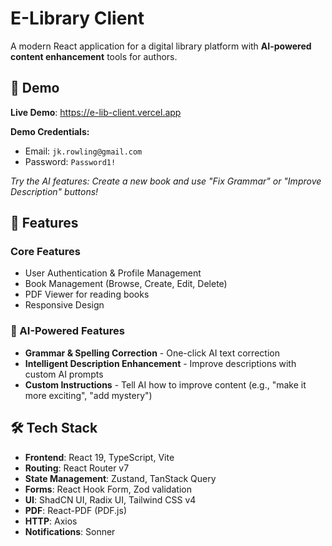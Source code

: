 # E-Library Client

A modern React application for a digital library platform with **AI-powered content enhancement** tools for authors.

## 🎯 Demo

**Live Demo**: https://e-lib-client.vercel.app

**Demo Credentials:**
- Email: `jk.rowling@gmail.com`
- Password: `Password1!`

*Try the AI features: Create a new book and use "Fix Grammar" or "Improve Description" buttons!*

## 🚀 Features

### Core Features
- User Authentication & Profile Management
- Book Management (Browse, Create, Edit, Delete)
- PDF Viewer for reading books
- Responsive Design

### 🤖 AI-Powered Features
- **Grammar & Spelling Correction** - One-click AI text correction
- **Intelligent Description Enhancement** - Improve descriptions with custom AI prompts
- **Custom Instructions** - Tell AI how to improve content (e.g., "make it more exciting", "add mystery")

## 🛠️ Tech Stack

- **Frontend**: React 19, TypeScript, Vite
- **Routing**: React Router v7
- **State Management**: Zustand, TanStack Query
- **Forms**: React Hook Form, Zod validation
- **UI**: ShadCN UI, Radix UI, Tailwind CSS v4
- **PDF**: React-PDF (PDF.js)
- **HTTP**: Axios
- **Notifications**: Sonner

